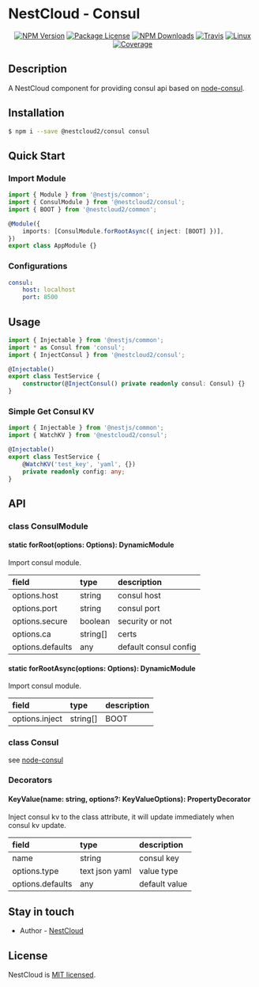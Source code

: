 [travis-image]: https://api.travis-ci.org/nest-cloud/nestcloud.svg?branch=master
[travis-url]: https://travis-ci.org/nest-cloud/nestcloud
[linux-image]: https://img.shields.io/travis/nest-cloud/nestcloud/master.svg?label=linux
[linux-url]: https://travis-ci.org/nest-cloud/nestcloud

# NestCloud - Consul

<p align="center">
    <a href="https://www.npmjs.com/~nestcloud" target="_blank"><img src="https://img.shields.io/npm/v/@nestcloud2/core.svg" alt="NPM Version"/></a>
    <a href="https://www.npmjs.com/~nestcloud" target="_blank"><img src="https://img.shields.io/npm/l/@nestcloud2/core.svg" alt="Package License"/></a>
    <a href="https://www.npmjs.com/~nestcloud" target="_blank"><img src="https://img.shields.io/npm/dm/@nestcloud2/core.svg" alt="NPM Downloads"/></a>
    <a href="https://travis-ci.org/nest-cloud/nestcloud" target="_blank"><img src="https://travis-ci.org/nest-cloud/nestcloud.svg?branch=master" alt="Travis"/></a>
    <a href="https://travis-ci.org/nest-cloud/nestcloud" target="_blank"><img src="https://img.shields.io/travis/nest-cloud/nestcloud/master.svg?label=linux" alt="Linux"/></a>
    <a href="https://coveralls.io/github/nest-cloud/nestcloud?branch=master" target="_blank"><img src="https://coveralls.io/repos/github/nest-cloud/nestcloud/badge.svg?branch=master" alt="Coverage"/></a>
</p>

## Description

A NestCloud component for providing consul api based on [node-consul](https://github.com/silas/node-consul).

## Installation

```bash
$ npm i --save @nestcloud2/consul consul
```

## Quick Start

### Import Module

```typescript
import { Module } from '@nestjs/common';
import { ConsulModule } from '@nestcloud2/consul';
import { BOOT } from '@nestcloud2/common';

@Module({
    imports: [ConsulModule.forRootAsync({ inject: [BOOT] })],
})
export class AppModule {}
```

### Configurations

```yaml
consul:
    host: localhost
    port: 8500
```

## Usage

```typescript
import { Injectable } from '@nestjs/common';
import * as Consul from 'consul';
import { InjectConsul } from '@nestcloud2/consul';

@Injectable()
export class TestService {
    constructor(@InjectConsul() private readonly consul: Consul) {}
}
```

### Simple Get Consul KV

```typescript
import { Injectable } from '@nestjs/common';
import { WatchKV } from '@nestcloud2/consul';

@Injectable()
export class TestService {
    @WatchKV('test_key', 'yaml', {})
    private readonly config: any;
}
```

## API

### class ConsulModule

#### static forRoot\(options: Options\): DynamicModule

Import consul module.

| field            | type     | description           |
| :--------------- | :------- | :-------------------- |
| options.host     | string   | consul host           |
| options.port     | string   | consul port           |
| options.secure   | boolean  | security or not       |
| options.ca       | string[] | certs                 |
| options.defaults | any      | default consul config |

#### static forRootAsync\(options: Options\): DynamicModule

Import consul module.

| field          | type     | description |
| :------------- | :------- | :---------- |
| options.inject | string[] | BOOT        |

### class Consul

see [node-consul](https://github.com/silas/node-consul)

### Decorators

#### KeyValue(name: string, options?: KeyValueOptions): PropertyDecorator

Inject consul kv to the class attribute, it will update immediately when consul kv update.

| field            | type           | description   |
| :--------------- | :------------- | :------------ |
| name             | string         | consul key    |
| options.type     | text json yaml | value type    |
| options.defaults | any            | default value |

## Stay in touch

-   Author - [NestCloud](https://github.com/nest-cloud)

## License

NestCloud is [MIT licensed](LICENSE).
